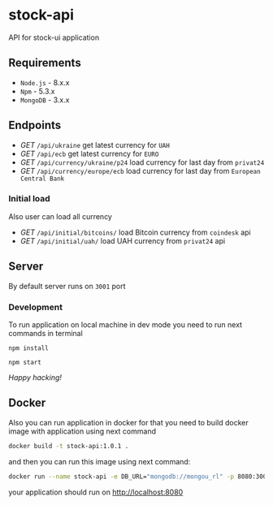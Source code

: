 # stock-api

API for stock-ui application

## Requirements

* `Node.js` - 8.x.x
* `Npm` - 5.3.x
* `MongoDB` - 3.x.x

## Endpoints

* *GET* `/api/ukraine` get latest currency for `UAH`
* *GET* `/api/ecb` get latest currency for `EURO`
* *GET* `/api/currency/ukraine/p24` load currency for last day from `privat24`
* *GET* `/api/currency/europe/ecb` load currency for last day from `European Central Bank`

### Initial load

Also user can load all currency

* *GET* `/api/initial/bitcoins/` load Bitcoin currency from `coindesk` api
* *GET* `/api/initial/uah/` load UAH currency from `privat24` api

## Server

By default server runs on `3001` port

### Development

To run application on local machine in dev mode you need to run next commands in terminal

`npm install`

`npm start`

*Happy hacking!* 

## Docker

Also you can run application in docker for that you need to build docker image with application using next command

```bash
docker build -t stock-api:1.0.1 .
``` 

and then you can run this image using next command:

```bash
docker run --name stock-api -e DB_URL="mongodb://mongou_rl" -p 8080:3001 stock-api:1.0.1
```

your application should run on [http://localhost:8080](http://localhost:8080)